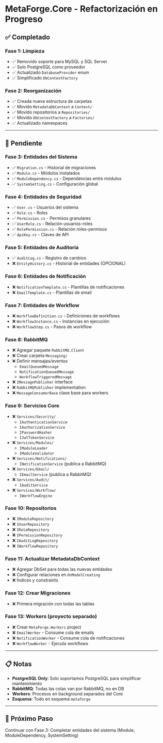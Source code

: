 # MetaForge.Core - Refactorización en Progreso

## ✅ Completado

### Fase 1: Limpieza
- ✅ Removido soporte para MySQL y SQL Server
- ✅ Solo PostgreSQL como proveedor
- ✅ Actualizado `DatabaseProvider` enum
- ✅ Simplificado `DbContextFactory`

### Fase 2: Reorganización
- ✅ Creada nueva estructura de carpetas
- ✅ Movido `MetadataDbContext` a `Context/`
- ✅ Movido repositorios a `Repositories/`
- ✅ Movido `DbContextFactory` a `Factories/`
- ✅ Actualizado namespaces

---

## 🚧 Pendiente

### Fase 3: Entidades del Sistema
- ✅ `Migration.cs` - Historial de migraciones
- ✅ `Module.cs` - Módulos instalados
- ✅ `ModuleDependency.cs` - Dependencias entre módulos
- ✅ `SystemSetting.cs` - Configuración global

### Fase 4: Entidades de Seguridad
- ✅ `User.cs` - Usuarios del sistema
- ✅ `Role.cs` - Roles
- ✅ `Permission.cs` - Permisos granulares
- ✅ `UserRole.cs` - Relación usuarios-roles
- ✅ `RolePermission.cs` - Relación roles-permisos
- ✅ `ApiKey.cs` - Claves de API

### Fase 5: Entidades de Auditoría
- ✅ `AuditLog.cs` - Registro de cambios
- ❌ `EntityHistory.cs` - Historial de entidades (OPCIONAL)

### Fase 6: Entidades de Notificación
- ❌ `NotificationTemplate.cs` - Plantillas de notificaciones
- ❌ `EmailTemplate.cs` - Plantillas de email

### Fase 7: Entidades de Workflow
- ❌ `WorkflowDefinition.cs` - Definiciones de workflows
- ❌ `WorkflowInstance.cs` - Instancias en ejecución
- ❌ `WorkflowStep.cs` - Pasos de workflow

### Fase 8: RabbitMQ
- ❌ Agregar paquete `RabbitMQ.Client`
- ❌ Crear carpeta `Messaging/`
- ❌ Definir mensajes/eventos
  - `EmailQueuedMessage`
  - `NotificationQueuedMessage`
  - `WorkflowTriggeredMessage`
- ❌ `IMessagePublisher` interface
- ❌ `RabbitMQPublisher` implementation
- ❌ `MessageConsumerBase` clase base para workers

### Fase 9: Servicios Core
- ❌ `Services/Security/`
  - `IAuthenticationService`
  - `IAuthorizationService`
  - `IPasswordHasher`
  - `IJwtTokenService`
- ❌ `Services/Modules/`
  - `IModuleLoader`
  - `IModuleValidator`
- ❌ `Services/Notifications/`
  - `INotificationService` (publica a RabbitMQ)
- ❌ `Services/Email/`
  - `IEmailService` (publica a RabbitMQ)
- ❌ `Services/Audit/`
  - `IAuditService`
- ❌ `Services/Workflow/`
  - `IWorkflowEngine`

### Fase 10: Repositorios
- ❌ `IModuleRepository`
- ❌ `IUserRepository`
- ❌ `IRoleRepository`
- ❌ `IPermissionRepository`
- ❌ `IAuditLogRepository`
- ❌ `IWorkflowRepository`

### Fase 11: Actualizar MetadataDbContext
- ❌ Agregar DbSet para todas las nuevas entidades
- ❌ Configurar relaciones en `OnModelCreating`
- ❌ Índices y constraints

### Fase 12: Crear Migraciones
- ❌ Primera migración con todas las tablas

### Fase 13: Workers (proyecto separado)
- ❌ Crear `MetaForge.Workers` project
- ❌ `EmailWorker` - Consume cola de emails
- ❌ `NotificationWorker` - Consume cola de notificaciones
- ❌ `WorkflowWorker` - Ejecuta workflows

---

## 📋 Notas

- **PostgreSQL Only**: Solo soportamos PostgreSQL para simplificar mantenimiento
- **RabbitMQ**: Todas las colas van por RabbitMQ, no en DB
- **Workers**: Procesos en background separados del Core
- **Esquema**: Todo en esquema `metaforge`

---

## 🎯 Próximo Paso

Continuar con Fase 3: Completar entidades del sistema (Module, ModuleDependency, SystemSetting)
